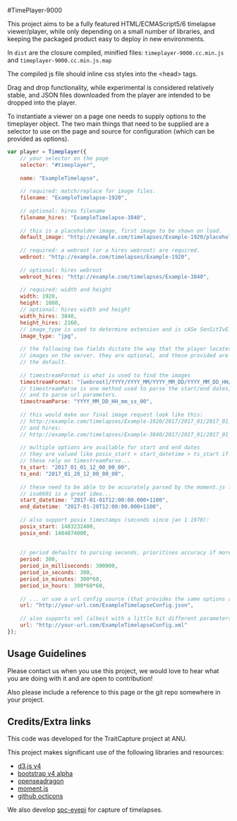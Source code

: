 #TimePlayer-9000

This project aims to be a fully featured HTML/ECMAScript5/6 timelapse 
viewer/player, while only depending on a small number of libraries, and 
keeping the packaged product easy to deploy in new environments.

In `dist` are the closure compiled, minified files:
`timeplayer-9000.cc.min.js` and `timeplayer-9000.cc.min.js.map`

The compiled js file should inline css styles into the \<head\> tags.

Drag and drop functionality, while experimental is considered relatively 
stable, and JSON files downloaded from the player are intended to be 
dropped into the player.

To instantiate a viewer on a page one needs to supply options to 
the timeplayer object.
The two main things that need to be supplied are a selector to use on 
the page and source for configuration (which can be provided as 
options).


```javascript
var player = Timeplayer({
    // your selector on the page
    selector: "#timeplayer",
    
    name: "ExampleTimelapse",
    
    // required: match/replace for image files.
    filename: "ExampleTimelapse-1920",
    
    // optional: hires filename
    filename_hires: "ExampleTimelapse-3840",
    
    // this is a placeholder image, first image to be shown on load.
    default_image: "http://example.com/timelapses/Example-1920/placeholder.jpg",
    
    // required: a webroot (or a hires webroot) are required.
    webroot: "http://example.com/timelapses/Example-1920",
    
    // optional: hires webroot
    webroot_hires: "http://example.com/timelapses/Example-3840",
    
    // required: width and height
    width: 1920,
    height: 1080,
    // optional: hires width and height
    width_hires: 3840,
    height_hires: 2160,
    // image_type is used to determine extension and is cASe SenSitIvE!
    image_type: "jpg",
    
    // the following two fields dictate the way that the player locates 
    // images on the server. they are optional, and these provided are
    // the default.
    
    // timestreamFormat is what is used to find the images
    timestreamFormat: "[webroot]/YYYY/YYYY_MM/YYYY_MM_DD/YYYY_MM_DD_HH/[filename]_YYYY_MM_DD_HH_mm_ss_00.[extension]",
    // timestreamParse is one method used to parse the start/end dates,
    // and to parse url parameters.
    timestreamParse: "YYYY_MM_DD_HH_mm_ss_00",
    
    // this would make our final image request look like this:
    // http://example.com/timelapses/Example-1920/2017/2017_01/2017_01_10/2017_01_10_12/ExampleTimelapse-1920_2017_01_10_12_15_00_00.jpg",
    // and hires: 
    // http://example.com/timelapses/Example-3840/2017/2017_01/2017_01_10/2017_01_10_12/ExampleTimelapse-3840_2017_01_10_12_15_00_00.jpg",
    
    // multiple options are available for start and end dates
    // they are valued like posix_start > start_datetime > ts_start if multiple provided
    // these rely on timestreamParse...
    ts_start: "2017_01_01_12_00_00_00",
    ts_end: "2017_01_20_12_00_00_00",
    
    // these need to be able to be accurately parsed by the moment.js library
    // iso8601 is a great idea...
    start_datetime: "2017-01-01T12:00:00.000+1100",
    end_datetime: "2017-01-20T12:00:00.000+1100",
    
    // also support posix timestamps (seconds since jan 1 1970):
    posix_start: 1483232400, 
    posix_end: 1484874000,
    
    
    // period defaults to parsing seconds, prioritises accuracy if more than one field is provided.
    period: 300,
    period_in_milliseconds: 300000,
    period_in_seconds: 300,
    period_in_minutes: 300*60,
    period_in_hours: 300*60*60,
    
    // ... or use a url config source (that provides the same options as above)
    url: "http://your-url.com/ExampleTimelapseConfig.json",
    
    // also supports xml (albeit with a little bit different parameters, see xml support
    url: "http://your-url.com/ExampleTimelapseConfig.xml"
});
```

## Usage Guidelines

Please contact us when you use this project, we would love to hear what 
you are doing with it and are open to contribution! 

Also please include a reference to this page or the git repo somewhere 
in your project.

## Credits/Extra links

This code was developed for the TraitCapture project at ANU.

This project makes significant use of the following libraries and 
resources:

* [d3.js v4](https://d3js.org)
* [bootstrap v4 alpha](https://v4-alpha.getbootstrap.com)
* [openseadragon](openseadragon.github.io)
* [moment.js](http://momentjs.com)
* [github octicons](https://octicons.github.com/)

We also develop 
[spc-eyepi](http://borevitzlab.github.io/spc-eyepi/) for capture 
of timelapses.



